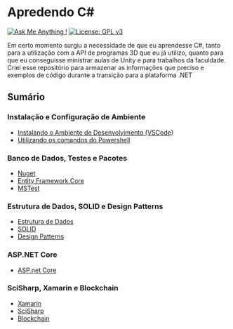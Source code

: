# Apredendo C#
[![Ask Me Anything !](https://img.shields.io/badge/Ask%20me-anything-1abc9c.svg)](https://github.com/Camilotk/teste_skeel/issues/new)
[![License: GPL v3](https://img.shields.io/badge/License-GPLv3-blue.svg)](https://www.gnu.org/licenses/gpl-3.0)

Em certo momento surgiu a necessidade de que eu aprendesse C#, tanto para a utilização com a API de programas 3D que eu já utilizo, quanto para que eu conseguisse ministrar aulas de Unity e para trabalhos da faculdade. Criei esse repositório para armazenar as informações que preciso e exemplos de código durante a transição para a plataforma .NET

## Sumário
### Instalação e Configuração de Ambiente
- [Instalando o Ambiente de Desenvolvimento (VSCode)](https://github.com/Camilotk/aprendendo_csharp/blob/master/INSTALLATION.md)
- [Utilizando os comandos do Powershell](https://github.com/Camilotk/aprendendo_csharp/blob/master/POWERSHELL.md)
### Banco de Dados, Testes e Pacotes
- [Nuget](https://github.com/Camilotk/aprendendo_csharp/blob/master/NUGET.md)
- [Entity Framework Core](https://github.com/Camilotk/aprendendo_csharp/blob/master/ENTITY.md)
- [MSTest]()
### Estrutura de Dados, SOLID e Design Patterns
- [Estrutura de Dados](https://github.com/Camilotk/aprendendo_csharp/tree/master/Data%20Structures)
- [SOLID](#)
- [Design Patterns](https://github.com/Camilotk/aprendendo_csharp/tree/master/Design%20Patterns)
### ASP.NET Core
- [ASP.net Core](https://docs.microsoft.com/pt-br/aspnet/core/?view=aspnetcore-2.2)
### SciSharp, Xamarin e Blockchain
- [Xamarin](https://docs.microsoft.com/pt-br/xamarin/cross-platform/get-started/)
- [SciSharp](https://github.com/SciSharp)
- [Blockchain](https://www.c-sharpcorner.com/article/blockchain-basics-building-a-blockchain-in-net-core/)

